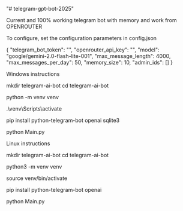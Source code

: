 "# telegram-gpt-bot-2025" 

Current and 100% working telegram bot with memory and work from OPENROUTER

To configure, set the configuration parameters in config.json 

{
    "telegram_bot_token": "",
    "openrouter_api_key": "",
    "model": "google/gemini-2.0-flash-lite-001",
    "max_message_length": 4000,
    "max_messages_per_day": 50,
    "memory_size": 10,
    "admin_ids": []
}


Windows instructions

mkdir telegram-ai-bot
cd telegram-ai-bot

python -m venv venv

.\venv\Scripts\activate

pip install python-telegram-bot openai sqlite3

python Main.py

Linux instructions

mkdir telegram-ai-bot
cd telegram-ai-bot

python3 -m venv venv

source venv/bin/activate

pip install python-telegram-bot openai

python Main.py


